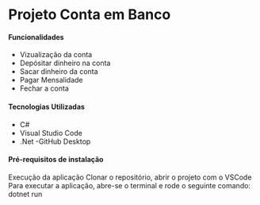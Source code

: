 # Projeto Conta em Banco

#### Funcionalidades
- Vizualização da conta
- Depósitar dinheiro na conta
- Sacar dinheiro da conta
- Pagar Mensalidade
- Fechar a conta

#### Tecnologias Utilizadas
- C# 
- Visual Studio Code
- .Net
-GitHub Desktop

#### Pré-requisitos de instalação
Execução da aplicação
Clonar o repositório, abrir o projeto com o VSCode
Para executar a aplicação, abre-se o terminal e rode o seguinte comando: dotnet run

